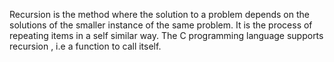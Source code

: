 Recursion is the method where the solution to a problem depends on the solutions of the smaller instance of the same problem. It is the process of repeating items in a self similar way. The C programming language supports recursion , i.e a function to call itself.
